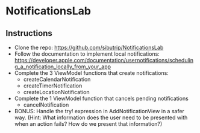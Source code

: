 # NotificationsLab

## Instructions
- Clone the repo: https://github.com/sibutrip/NotificationsLab
- Follow the documentation to implement local notifications: https://developer.apple.com/documentation/usernotifications/scheduling_a_notification_locally_from_your_app 
- Complete the 3 ViewModel functions that create notifications:
  - createCalendarNotification
  - createTimerNotification
  - createLocationNotification
- Complete the 1 ViewModel function that cancels pending notifications
  - cancelNotification
- BONUS: Handle the try! expression in AddNotificationView in a safer way. (Hint: What information does the user need to be presented with when an action fails? How do we present that information?)
